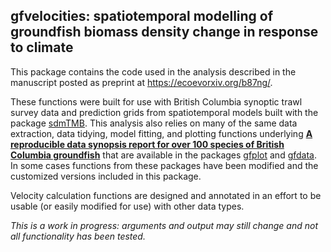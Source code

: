 ## gfvelocities: spatiotemporal modelling of groundfish biomass density change in response to climate

This package contains the code used in the analysis described in the manuscript posted as preprint at https://ecoevorxiv.org/b87ng/.

These functions were built for use with British Columbia synoptic trawl survey data and prediction grids from spatiotemporal models built with the package [sdmTMB](https://pbs-assess.github.io/sdmTMB/index.html).
This analysis also relies on many of the same data extraction, data tidying, model fitting, and plotting functions underlying **[A reproducible data synopsis report for over 100 species of British Columbia groundfish](http://www.dfo-mpo.gc.ca/csas-sccs/Publications/ResDocs-DocRech/2019/2019_041-eng.html)** that are available in the packages [gfplot](https://github.com/pbs-assess/gfplot) and [gfdata](https://github.com/pbs-assess/gfdata). In some cases functions from these packages have been modified and the customized versions included in this package. 

Velocity calculation functions are designed and annotated in an effort to be usable (or easily modified for use) with other data types. 

*This is a work in progress: arguments and output may still change and not all functionality has been tested.*

